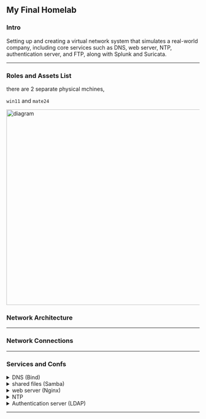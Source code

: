

##    My Final Homelab

### Intro

Setting up and creating a virtual network system that simulates a real-world company, including core services such as DNS, web server, NTP, authentication server, and FTP, along with Splunk and Suricata.

----------------------------------------------------------------------

### Roles and Assets List

there are 2 separate physical mchines,

 `win11` and `mate24`
 
 <img width="1641" height="510" alt="diagram" src="https://github.com/user-attachments/assets/8f61d61b-e45b-40c3-a884-2edeb7fd91b8" />

 

### Network Architecture
----------------------------------------------------------------------
### Network Connections
----------------------------------------------------------------------
### Services and Confs
<details>
<summary>DNS (Bind)</summary>
  
- create zone
<img width="737" height="422" alt="image" src="https://github.com/user-attachments/assets/bd8f00e4-70ec-4565-92ab-0d1ae9f69dde" />


</details>

<details>
<summary>shared files (Samba)</summary>
  
- Configure `/etc/samba/smb.conf` to create a shared directory.

- Set up user accounts and permissions for accessing the shared folder.

- Ensure the Samba service is running and enabled to start on boot.


  
- create zone

- create db files

</details>

<details>
  
<summary>web server (Nginx)</summary>
  
- create zone

- create db files

</details>

<details>
  
<summary>NTP</summary>
  
- create zone

- create db files

</details>

<details>
  
<summary>Authentication server (LDAP)</summary>
  
- create zone

- create db files

</details>


----------------------------------------------------------------------
